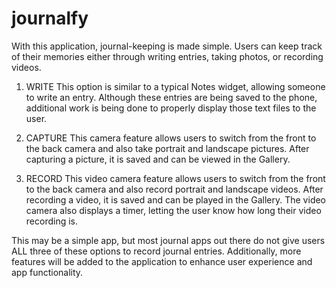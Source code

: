 # journalfy

With this application, journal-keeping is made simple. Users can keep track of their memories either through writing entries, taking photos, or recording videos. 

1. WRITE
This option is similar to a typical Notes widget, allowing someone to write an entry. 
Although these entries are being saved to the phone, additional work is being done to properly display those text files to the user.

2. CAPTURE
This camera feature allows users to switch from the front to the back camera and also take portrait and landscape pictures. After capturing a picture, it is saved and can be viewed in the Gallery. 

3. RECORD
This video camera feature allows users to switch from the front to the back camera and also record portrait and landscape videos. After recording a video, it is saved and can be played in the Gallery. The video camera also displays a timer, letting the user know how long their video recording is.

This may be a simple app, but most journal apps out there do not give users ALL three of these options to record journal entries. Additionally, more features will be added to the application to enhance user experience and app functionality.
